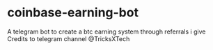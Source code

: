 # coinbase-earning-bot
A telegram bot to create a btc earning system through referrals
i give Credits to telegram channel 
@TricksXTech
